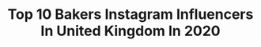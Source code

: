 ---
title: Top 10 Bakers Instagram Influencers In United Kingdom In 2020
description: >-
  Find top bakers Instagram influencers in United Kingdom in 2020. Most popular hashtags: #foodphotography #foodie #f52grams #foodstyling.
platform: Instagram
profiles:
  - username: "stephiblackwell"
    fullname: >-
      Steph Blackwell 🦋
    location: "United Kingdom"
    followers: 111491
    engagement: 800
    commentsToLikes: 0.025028
    avatar: "https://scontent-lhr8-1.cdninstagram.com/v/t51.2885-19/s320x320/81903357_610582343102602_6106937118267801600_n.jpg?_nc_ht=scontent-lhr8-1.cdninstagram.com&_nc_ohc=CiJZfK4iMZIAX-PPTZV&oh=597ba77008f78ab0bfc68c4c3d528877&oe=5EB93D08"
    verified: true
    hashtags: "#happynewyear, #christmas, #christmasevebakes, #cakesofinstagram"
  - username: "bennyg_500"
    fullname: >-
      Ben G - 🐦: @cancerandquiff
    location: "United Kingdom"
    followers: 5995
    engagement: 658
    commentsToLikes: 0.036700
    avatar: "https://scontent-lht6-1.cdninstagram.com/v/t51.2885-19/s320x320/31888503_626688027684491_5240237620155383808_n.jpg?_nc_ht=scontent-lht6-1.cdninstagram.com&_nc_ohc=ubb3IKkYyYMAX88LYNr&oh=74b9fc0ee34cf653661f252d8fc5ed80&oe=5E838387"
    verified: false
    hashtags: "#prehabilitation, #gaynurse, #lifeisgood, #chemotherapy"
  - username: "emmaduckworthbakes"
    fullname: >-
      Emma Duckworth
    location: "United Kingdom"
    followers: 32913
    engagement: 786
    commentsToLikes: 0.034713
    avatar: "https://scontent-lhr8-1.cdninstagram.com/v/t51.2885-19/s320x320/87786905_1047212458982941_7051582670710505472_n.jpg?_nc_ht=scontent-lhr8-1.cdninstagram.com&_nc_ohc=U0wpd_K5AT0AX9hNzvZ&oh=17078e13e5069ea8e698e35bdd5754f3&oe=5EBBE5C4"
    verified: false
    hashtags: "#shrovetuesday, #grateful, #adobepartner, #eattheworld"
  - username: "memoirsofabaker"
    fullname: >-
      Gareth
    location: "United Kingdom"
    followers: 56753
    engagement: 337
    commentsToLikes: 0.052201
    avatar: "https://scontent-lht6-1.cdninstagram.com/v/t51.2885-19/s320x320/82938401_2639341079627784_4424812468119797760_n.jpg?_nc_ht=scontent-lht6-1.cdninstagram.com&_nc_ohc=sfgUv52isWAAX-SCtGk&oh=7c95027203e6827ead5c3243d97aaa09&oe=5EBA41C7"
    verified: false
    hashtags: "#levain, #bakersgonnabake, #focaccia, #teacake"
  - username: "ulrikajonssonofficial"
    fullname: >-
      Ulrika Jonsson
    location: "United Kingdom"
    followers: 56669
    engagement: 333
    commentsToLikes: 0.099536
    avatar: "https://scontent-atl3-1.cdninstagram.com/v/t51.2885-19/s320x320/79375883_1862903110522352_5239028007040974848_n.jpg?_nc_ht=scontent-atl3-1.cdninstagram.com&_nc_ohc=wrSvHjj_NRgAX8Ef9oa&oh=323fc8989d95c0adebf7a7d40ca118ba&oe=5EBB8A13"
    verified: false
    hashtags: "#easter, #woveyou, #pastry, #myboy"
  - username: "danepemberton"
    fullname: >-
      D A N E • P E M B E R T O N
    location: "United Kingdom"
    followers: 11551
    engagement: 466
    commentsToLikes: 0.134185
    avatar: "https://scontent-ams4-1.cdninstagram.com/v/t51.2885-19/s320x320/47694656_312782399634518_3696265502230839296_n.jpg?_nc_ht=scontent-ams4-1.cdninstagram.com&_nc_ohc=r2iRu3gul6kAX8iPcsy&oh=e0e5d202d7a2847fa43fe6a83b9c5505&oe=5EBB57A1"
    verified: false
    hashtags: "#shiny, #recycle, #skincaregiveaway, #iphone11"
  - username: "theunlikely_foodie"
    fullname: >-
      Emma
    location: "United Kingdom"
    followers: 9375
    engagement: 467
    commentsToLikes: 0.095502
    avatar: "https://scontent-ams4-1.cdninstagram.com/v/t51.2885-19/s320x320/64418911_1060236434473186_4491359215390031872_n.jpg?_nc_ht=scontent-ams4-1.cdninstagram.com&_nc_ohc=JtgI_DHMcagAX_ZOh8X&oh=49981eada17d9b5a82654e55404050c5&oe=5ED7566D"
    verified: false
    hashtags: "#f52community, #cakesofinstagram, #lunch, #onmytable"
  - username: "ladyofashion"
    fullname: >-
      MADISON | Food | Lifestyle
    location: "United Kingdom"
    followers: 19205
    engagement: 177
    commentsToLikes: 0.166192
    avatar: "https://scontent-lhr8-1.cdninstagram.com/v/t51.2885-19/s320x320/29414614_200988900499263_4187224729960054784_n.jpg?_nc_ht=scontent-lhr8-1.cdninstagram.com&_nc_ohc=4dIoJKZdmcoAX_l9Hvw&oh=7e0c2d7618fba7734c9902606fdf50fc&oe=5EB9746B"
    verified: false
    hashtags: "#mexicanartist, #knittersofinstagram, #tabletopstylist, #flatlayphotography"
  - username: "the_sugar_alchemist"
    fullname: >-
      The Sugar Alchemist | Sarah
    location: "United Kingdom"
    followers: 17561
    engagement: 635
    commentsToLikes: 0.058769
    avatar: "https://scontent-ams4-1.cdninstagram.com/v/t51.2885-19/s320x320/67149723_874453616267953_6115468757268692992_n.jpg?_nc_ht=scontent-ams4-1.cdninstagram.com&_nc_ohc=OX6SprCeesgAX9pfe1p&oh=3328632feb0a6e10caad3d2fca6efeea&oe=5EBBF64E"
    verified: false
    hashtags: "#valentinescupcakes, #geometric, #prettyinpink, #stpatricksdaycake"
  - username: "becksjames"
    fullname: >-
      Becky North
    location: "United Kingdom"
    followers: 47311
    engagement: 675
    commentsToLikes: 0.009282
    avatar: "https://scontent-ams4-1.cdninstagram.com/v/t51.2885-19/s320x320/61865850_448515149302975_7492563593104195584_n.jpg?_nc_ht=scontent-ams4-1.cdninstagram.com&_nc_ohc=O5N1CVlUIAIAX_8nZNs&oh=4cdf4b21cd9eb0cf2dedbeaead3b18d3&oe=5EBA4DE4"
    verified: true
    hashtags: "#nursery, #28weekspregnant, #hellothirdtrimester, #coronavirus"
---